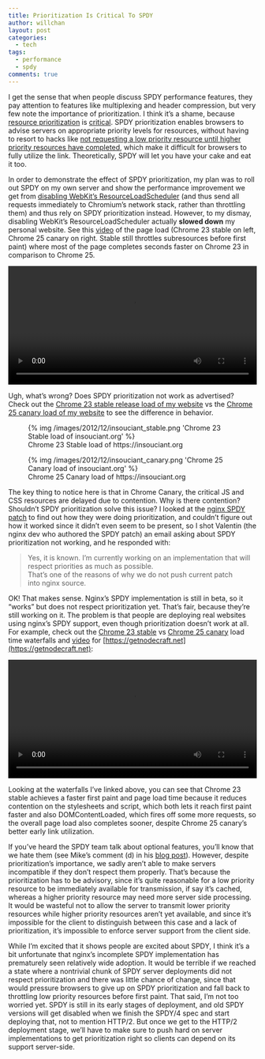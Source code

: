 ```yaml
---
title: Prioritization Is Critical To SPDY
author: willchan
layout: post
categories:
  - tech
tags:
  - performance
  - spdy
comments: true
---
```

I get the sense that when people discuss SPDY performance features, they pay attention to features like multiplexing and header compression, but very few note the importance of prioritization. I think it’s a shame, because [resource prioritization][1] is [critical][2]. SPDY prioritization enables browsers to advise servers on appropriate priority levels for resources, without having to resort to hacks like [not requesting a low priority resource until higher priority resources have completed][3], which make it difficult for browsers to fully utilize the link. Theoretically, SPDY will let you have your cake and eat it too.

 [1]: /tech/resource-prioritization-in-chromium/
 [2]: http://lists.w3.org/Archives/Public/ietf-http-wg/2012AprJun/0523.html
 [3]: /tech/throttling-subresources-before-first-paint/

In order to demonstrate the effect of SPDY prioritization, my plan was to roll out SPDY on my own server and show the performance improvement we get from [disabling WebKit’s ResourceLoadScheduler][4] (and thus send all requests immediately to Chromium’s network stack, rather than throttling them) and thus rely on SPDY prioritization instead. However, to my dismay, disabling WebKit’s ResourceLoadScheduler actually **slowed down** my personal website. See this [video][5] of the page load (Chrome 23 stable on left, Chrome 25 canary on right. Stable still throttles subresources before first paint) where most of the page completes seconds faster on Chrome 23 in comparison to Chrome 25.

<video width="100%" height="240" src="/videos/2012/12/insouciant_chromestable_vs_canary.mp4" controls="controls"></video>

 [4]: http://trac.webkit.org/changeset/129070
 [5]: http://www.webpagetest.org/video/view.php?id=121222_e5ad6f227bd85a3f09b7962d7916004f66ec6ab4

Ugh, what’s wrong? Does SPDY prioritization not work as advertised? Check out the [Chrome 23 stable release load of my website][6] vs the [Chrome 25 canary load of my website][7] to see the difference in behavior.

 [6]: http://www.webpagetest.org/result/121222_3N_acfc2f0884d67b9fba7d39e337343916/1/details/
 [7]: http://www.webpagetest.org/result/121222_SZ_0cd27c8ef13e08d6ba1c124493e62821/1/details/

<figure>
{% img /images/2012/12/insouciant_stable.png 'Chrome 23 Stable load of insouciant.org' %}
<figcaption>Chrome 23 Stable load of https://insouciant.org</figcaption>
</figure>
<figure>
{% img /images/2012/12/insouciant_canary.png 'Chrome 25 Canary load of insouciant.org' %}
<figcaption>Chrome 25 Canary load of https://insouciant.org</figcaption>
</figure>

The key thing to notice here is that in Chrome Canary, the critical JS and CSS resources are delayed due to contention. Why is there contention? Shouldn’t SPDY prioritization solve this issue? I looked at the [nginx SPDY patch][10] to find out how they were doing prioritization, and couldn’t figure out how it worked since it didn’t even seem to be present, so I shot Valentin (the nginx dev who authored the SPDY patch) an email asking about SPDY prioritization not working, and he responded with:

 [10]: http://nginx.org/patches/spdy/patch.spdy.txt

> Yes, it is known. I’m currently working on an implementation that will respect priorities as much as possible.  
> That’s one of the reasons of why we do not push current patch into nginx source.

OK! That makes sense. Nginx’s SPDY implementation is still in beta, so it “works” but does not respect prioritization yet. That’s fair, because they’re still working on it. The problem is that people are deploying real websites using nginx’s SPDY support, even though prioritization doesn’t work at all. For example, check out the [Chrome 23 stable][11] vs [Chrome 25 canary][12] load time waterfalls and [video][13] for [https://getnodecraft.net](https://getnodecraft.net):

<video width="100%" height="240" src="https://insouciant.org/wp-content/uploads/2012/12/getnodecraft_chrome_stable_vs_chrome_canary.mp4" controls="controls"></video>

 [11]: http://www.webpagetest.org/result/121224_GW_5d074747d79ba4f51b79b169662a7447/1/details/
 [12]: http://www.webpagetest.org/result/121224_9H_3a0c207b85c38f3b36f8c84f2b987e69/1/details/
 [13]: http://www.webpagetest.org/video/view.php?id=121224_62a84fe14d026ce05f784f7fb352b9a82f2afbe4

Looking at the waterfalls I’ve linked above, you can see that Chrome 23 stable achieves a faster first paint and page load time because it reduces contention on the stylesheets and script, which both lets it reach first paint faster and also DOMContentLoaded, which fires off some more requests, so the overall page load also completes sooner, despite Chrome 25 canary’s better early link utilization.

If you’ve heard the SPDY team talk about optional features, you’ll know that we hate them (see Mike’s comment (d) in his [blog post][14]). However, despite prioritization’s importance, we sadly aren’t able to make servers incompatible if they don’t respect them properly. That’s because the prioritization has to be advisory, since it’s quite reasonable for a low priority resource to be immediately available for transmission, if say it’s cached, whereas a higher priority resource may need more server side processing. It would be wasteful not to allow the server to transmit lower priority resources while higher priority resources aren’t yet available, and since it’s impossible for the client to distinguish between this case and a lack of prioritization, it’s impossible to enforce server support from the client side.

 [14]: http://www.belshe.com/2012/03/29/comments-on-microsofts-spdy-proposal/

While I’m excited that it shows people are excited about SPDY, I think it’s a bit unfortunate that nginx’s incomplete SPDY implementation has prematurely seen relatively wide adoption. It would be terrible if we reached a state where a nontrivial chunk of SPDY server deployments did not respect prioritization and there was little chance of change, since that would pressure browsers to give up on SPDY prioritization and fall back to throttling low priority resources before first paint. That said, I’m not too worried yet. SPDY is still in its early stages of deployment, and old SPDY versions will get disabled when we finish the SPDY/4 spec and start deploying that, not to mention HTTP/2. But once we get to the HTTP/2 deployment stage, we’ll have to make sure to push hard on server implementations to get prioritization right so clients can depend on its support server-side.
